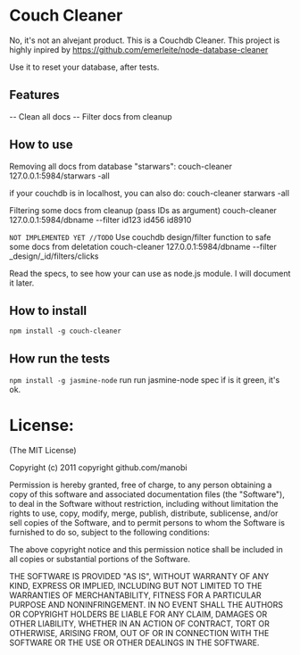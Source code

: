 # Couch Cleaner
No, it's not an alvejant product. This is a Couchdb Cleaner.
This project is highly inpired by https://github.com/emerleite/node-database-cleaner

Use it to reset your database, after tests.
## Features
-- Clean all docs
-- Filter docs from cleanup

## How to use
Removing all docs from database "starwars":
couch-cleaner 127.0.0.1:5984/starwars -all

if your couchdb is in localhost, you can also do:
couch-cleaner starwars -all

Filtering some docs from cleanup (pass IDs as argument) 
couch-cleaner 127.0.0.1:5984/dbname --filter id123 id456 id8910

`NOT IMPLEMENTED YET //TODO` 
Use couchdb design/filter function to safe some docs from deletation
couch-cleaner 127.0.0.1:5984/dbname --filter _design/_id/filters/clicks

Read the specs, to see how your can use as node.js module. I will document it later.

## How to install 
`npm install -g couch-cleaner`


## How run the tests
`npm install -g jasmine-node`
run run
jasmine-node spec
ìf is it green, it's ok.


# License:
(The MIT License)

Copyright (c) 2011 copyright github.com/manobi

Permission is hereby granted, free of charge, to any person obtaining a copy of this software and associated documentation files (the "Software"), to deal in the Software without restriction, including without limitation the rights to use, copy, modify, merge, publish, distribute, sublicense, and/or sell copies of the Software, and to permit persons to whom the Software is furnished to do so, subject to the following conditions:

The above copyright notice and this permission notice shall be included in all copies or substantial portions of the Software.

THE SOFTWARE IS PROVIDED "AS IS", WITHOUT WARRANTY OF ANY KIND, EXPRESS OR IMPLIED, INCLUDING BUT NOT LIMITED TO THE WARRANTIES OF MERCHANTABILITY, FITNESS FOR A PARTICULAR PURPOSE AND NONINFRINGEMENT. IN NO EVENT SHALL THE AUTHORS OR COPYRIGHT HOLDERS BE LIABLE FOR ANY CLAIM, DAMAGES OR OTHER LIABILITY, WHETHER IN AN ACTION OF CONTRACT, TORT OR OTHERWISE, ARISING FROM, OUT OF OR IN CONNECTION WITH THE SOFTWARE OR THE USE OR OTHER DEALINGS IN THE SOFTWARE.